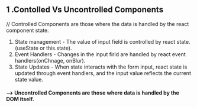 ## 1 .Contolled Vs Uncontrolled Components

// Controlled Components are those where the data is handled by the react component state.

1. State management - The value of input field is controlled by react state.(useState or this.state).
2. Event Handlers - Changes in the input firld are handled by react event handlers(onChnage, onBlur).
3. State Updates - When state interacts with the form input, react state is updated through event handlers, and the input value reflects the current state value.

#### --> Uncontrolled Components are those where data is handled by the DOM itself.
